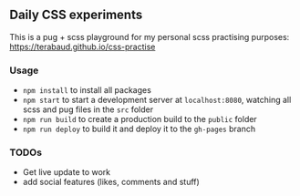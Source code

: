 ## Daily CSS experiments

This is a pug + scss playground for my personal scss practising purposes: https://terabaud.github.io/css-practise

### Usage

 * `npm install` to install all packages
 * `npm start` to start a development server at `localhost:8080`, watching all scss and pug files in the `src` folder
 * `npm run build` to create a production build to the `public` folder
 * `npm run deploy` to build it and deploy it to the `gh-pages` branch

### TODOs

 * Get live update to work
 * add social features (likes, comments and stuff)
